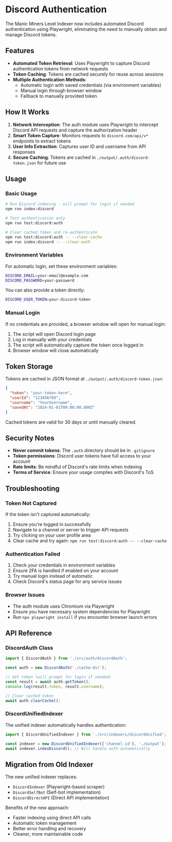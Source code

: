 # Discord Authentication

The Manic Miners Level Indexer now includes automated Discord authentication using Playwright, eliminating the need to manually obtain and manage Discord tokens.

## Features

- **Automated Token Retrieval**: Uses Playwright to capture Discord authentication tokens from network requests
- **Token Caching**: Tokens are cached securely for reuse across sessions
- **Multiple Authentication Methods**:
  - Automatic login with saved credentials (via environment variables)
  - Manual login through browser window
  - Fallback to manually provided token

## How It Works

1. **Network Interception**: The auth module uses Playwright to intercept Discord API requests and capture the authorization header
2. **Smart Token Capture**: Monitors requests to `discord.com/api/v*` endpoints to extract tokens
3. **User Info Extraction**: Captures user ID and username from API responses
4. **Secure Caching**: Tokens are cached in `./output/.auth/discord-token.json` for future use

## Usage

### Basic Usage

```bash
# Run Discord indexing - will prompt for login if needed
npm run index:discord

# Test authentication only
npm run test:discord:auth

# Clear cached token and re-authenticate
npm run test:discord:auth -- --clear-cache
npm run index:discord -- --clear-auth
```

### Environment Variables

For automatic login, set these environment variables:

```bash
DISCORD_EMAIL=your-email@example.com
DISCORD_PASSWORD=your-password
```

You can also provide a token directly:

```bash
DISCORD_USER_TOKEN=your-discord-token
```

### Manual Login

If no credentials are provided, a browser window will open for manual login:

1. The script will open Discord login page
2. Log in manually with your credentials
3. The script will automatically capture the token once logged in
4. Browser window will close automatically

## Token Storage

Tokens are cached in JSON format at `./output/.auth/discord-token.json`:

```json
{
  "token": "your-token-here",
  "userId": "123456789",
  "username": "YourUsername",
  "savedAt": "2024-01-01T00:00:00.000Z"
}
```

Cached tokens are valid for 30 days or until manually cleared.

## Security Notes

- **Never commit tokens**: The `.auth` directory should be in `.gitignore`
- **Token permissions**: Discord user tokens have full access to your account
- **Rate limits**: Be mindful of Discord's rate limits when indexing
- **Terms of Service**: Ensure your usage complies with Discord's ToS

## Troubleshooting

### Token Not Captured

If the token isn't captured automatically:

1. Ensure you're logged in successfully
2. Navigate to a channel or server to trigger API requests
3. Try clicking on your user profile area
4. Clear cache and try again: `npm run test:discord:auth -- --clear-cache`

### Authentication Failed

1. Check your credentials in environment variables
2. Ensure 2FA is handled if enabled on your account
3. Try manual login instead of automatic
4. Check Discord's status page for any service issues

### Browser Issues

- The auth module uses Chromium via Playwright
- Ensure you have necessary system dependencies for Playwright
- Run `npx playwright install` if you encounter browser launch errors

## API Reference

### DiscordAuth Class

```typescript
import { DiscordAuth } from './src/auth/discordAuth';

const auth = new DiscordAuth('./cache-dir');

// Get token (will prompt for login if needed)
const result = await auth.getToken();
console.log(result.token, result.username);

// Clear cached token
await auth.clearCache();
```

### DiscordUnifiedIndexer

The unified indexer automatically handles authentication:

```typescript
import { DiscordUnifiedIndexer } from './src/indexers/discordUnified';

const indexer = new DiscordUnifiedIndexer(['channel-id'], './output');
await indexer.indexDiscord(); // Will handle auth automatically
```

## Migration from Old Indexer

The new unified indexer replaces:
- `DiscordIndexer` (Playwright-based scraper)
- `DiscordSelfBot` (Self-bot implementation)
- `DiscordDirectAPI` (Direct API implementation)

Benefits of the new approach:
- Faster indexing using direct API calls
- Automatic token management
- Better error handling and recovery
- Cleaner, more maintainable code